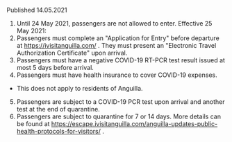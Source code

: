 Published 14.05.2021
1. Until 24 May 2021, passengers are not allowed to enter.
Effective 25 May 2021:
2. Passengers must complete an "Application for Entry" before departure at <a href="https://ivisitanguilla.com/">https://ivisitanguilla.com/</a> . They must present an "Electronic Travel Authorization Certificate" upon arrival.
3. Passengers must have a negative COVID-19 RT-PCR test result issued at most 5 days before arrival. 
4. Passengers must have health insurance to cover COVID-19 expenses. 
- This does not apply to residents of Anguilla. 
5. Passengers are subject to a COVID-19 PCR test upon arrival and another test at the end of quarantine.
6. Passengers are subject to quarantine for 7 or 14 days. More details can be found at <a href="https://escape.ivisitanguilla.com/anguilla-updates-public-health-protocols-for-visitors/">https://escape.ivisitanguilla.com/anguilla-updates-public-health-protocols-for-visitors/</a> .

